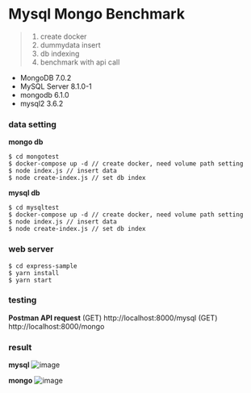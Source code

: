 # Mysql Mongo Benchmark

> 1. create docker
> 2. dummydata insert
> 3. db indexing
> 4. benchmark with api call

- MongoDB 7.0.2
- MySQL Server 8.1.0-1
- mongodb 6.1.0 
- mysql2 3.6.2

### data setting

**mongo db**

```
$ cd mongotest
$ docker-compose up -d // create docker, need volume path setting
$ node index.js // insert data
$ node create-index.js // set db index
```

**mysql db**

```
$ cd mysqltest
$ docker-compose up -d // create docker, need volume path setting
$ node index.js // insert data
$ node create-index.js // set db index
```

### web server

```
$ cd express-sample
$ yarn install
$ yarn start
```

### testing
**Postman API request**
(GET) http://localhost:8000/mysql
(GET) http://localhost:8000/mongo

### result
**mysql**
![image](https://github.com/overist/benchmark-mongo-mysql/assets/48134435/6e51bc56-b0a2-47d9-a09e-fb4d2c2b768d)

**mongo**
![image](https://github.com/overist/benchmark-mongo-mysql/assets/48134435/f0f4de26-f579-467f-ab09-4c66dc34efc9)

